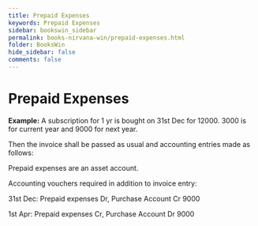```yaml
---
title: Prepaid Expenses
keywords: Prepaid Expenses
sidebar: bookswin_sidebar
permalink: books-nirvana-win/prepaid-expenses.html
folder: BooksWin
hide_sidebar: false
comments: false
---
```


# Prepaid Expenses



**Example:** A subscription for 1 yr is bought on 31st Dec for 12000. 3000 is for current year and 9000 for next year.

Then the invoice shall be passed as usual and accounting entries made as follows:

Prepaid expenses are an asset account.

Accounting vouchers required in addition to invoice entry:



31st Dec: Prepaid expenses Dr, Purchase Account Cr 9000

1st Apr: Prepaid expenses Cr, Purchase Account Dr 9000
